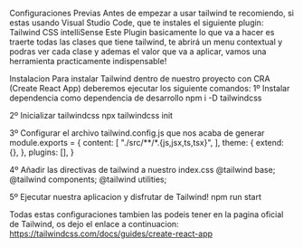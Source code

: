 Configuraciones Previas
Antes de empezar a usar tailwind te recomiendo, si estas usando Visual Studio Code, que te instales el siguiente plugin:
Tailwind CSS intelliSense
Este Plugin basicamente lo que va a hacer es traerte todas las clases que tiene tailwind, te abrirá un menu contextual y podras ver cada clase y ademas el valor que va a aplicar, vamos una herramienta practicamente indispensable!

Instalacion
Para instalar Tailwind dentro de nuestro proyecto con CRA (Create React App) deberemos ejecutar los siguiente comandos:
1º Instalar dependencia como dependencia de desarrollo
npm i -D tailwindcss

2º Inicializar tailwindcss
npx tailwindcss init

3º Configurar el archivo tailwind.config.js que nos acaba de generar
module.exports = {
  content: [
    "./src/**/*.{js,jsx,ts,tsx}",
  ],
  theme: {
    extend: {},
  },
  plugins: [],
}

4º Añadir las directivas de tailwind a nuestro index.css
@tailwind base;
@tailwind components;
@tailwind utilities;

5º Ejecutar nuestra aplicacion y disfrutar de Tailwind!
npm run start

Todas estas configuraciones tambien las podeis tener en la pagina oficial de Tailwind, os dejo el enlace a continuacion:
https://tailwindcss.com/docs/guides/create-react-app